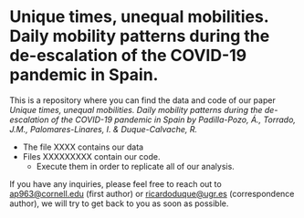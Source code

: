 # Unique times, unequal mobilities. Daily mobility patterns during the de-escalation of the COVID-19 pandemic in Spain.

This is a repository where you can find the data and code of our paper *Unique times, unequal mobilities. Daily mobility patterns during the de-escalation of the COVID-19 pandemic in Spain by Padilla-Pozo, Á., Torrado, J.M., Palomares-Linares, I. & Duque-Calvache, R.*

* The file XXXX contains our data  
* Files XXXXXXXXX contain our code.
  *   Execute them in order to replicate all of our analysis.


If you have any inquiries, please feel free to reach out to ap963@cornell.edu (first author) or ricardoduque@ugr.es (correspondence author), we will try to get back to you as soon as possible.




